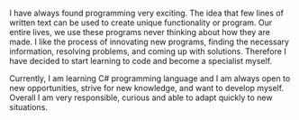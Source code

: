 I have always found programming very exciting. The idea that few lines of written text can be used to create unique functionality or program. Our entire lives, we use these programs never thinking about how they are made. I like the process of innovating new programs, finding the necessary information, resolving problems, and coming up with solutions. Therefore I have decided to start learning to code and become a specialist myself.

Currently, I am learning C# programming language and I am always open to new opportunities, strive for new knowledge, and want to develop myself. Overall I am very responsible, curious and able to adapt quickly to new situations.
